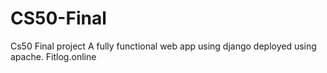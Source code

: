 # CS50-Final
Cs50 Final project
A fully functional web app using django deployed using apache. Fitlog.online
